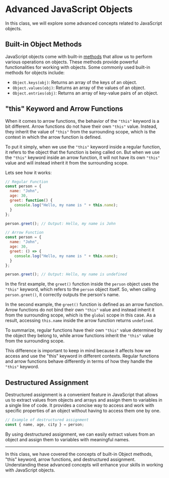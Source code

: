 # Advanced JavaScript Objects

In this class, we will explore some advanced concepts related to JavaScript objects.

## Built-in Object Methods

JavaScript objects come with built-in [methods](https://developer.mozilla.org/en-US/docs/Web/JavaScript/Reference/Global_Objects/Object) that allow us to perform various operations on objects. These methods provide powerful functionalities for working with objects. Some commonly used built-in methods for objects include:

- `Object.keys(obj)`: Returns an array of the keys of an object.
- `Object.values(obj)`: Returns an array of the values of an object.
- `Object.entries(obj)`: Returns an array of key-value pairs of an object.

## "this" Keyword and Arrow Functions

When it comes to arrow functions, the behavior of the `"this"` keyword is a bit different. Arrow functions do not have their own `"this"` value. Instead, they inherit the value of `"this"` from the surrounding scope, which is the context in which the arrow function is defined.

To put it simply, when we use the `"this"` keyword inside a regular function, it refers to the object that the function is being called on. But when we use the `"this"` keyword inside an arrow function, it will not have its own `"this"` value and will instead inherit it from the surrounding scope.

Lets see how it works:
```js
// Regular Function
const person = {
  name: "John",
  age: 30,
  greet: function() {
    console.log("Hello, my name is " + this.name);
  }
};

person.greet(); // Output: Hello, my name is John

// Arrow Function
const person = {
  name: "John",
  age: 30,
  greet: () => {
    console.log("Hello, my name is " + this.name);
  }
};

person.greet(); // Output: Hello, my name is undefined
```
In the first example, the `greet()` function inside the `person` object uses the `"this"` keyword, which refers to the `person` object itself. So, when calling `person.greet()`, it correctly outputs the person's name.

In the second example, the `greet()` function is defined as an arrow function. Arrow functions do not bind their own `"this"` value and instead inherit it from the surrounding scope, which is the `global` scope in this case. As a result, accessing `this.name` inside the arrow function returns `undefined`.

To summarize, regular functions have their own `"this"` value determined by the object they belong to, while arrow functions inherit the `"this"` value from the surrounding scope.

This difference is important to keep in mind because it affects how we access and use the "this" keyword in different contexts. Regular functions and arrow functions behave differently in terms of how they handle the `"this"` keyword.



## Destructured Assignment

Destructured assignment is a convenient feature in JavaScript that allows us to extract values from objects and arrays and assign them to variables in a single line of code. It provides a concise way to access and work with specific properties of an object without having to access them one by one.

```javascript
// Example of destructured assignment
const { name, age, city } = person;
```
By using destructured assignment, we can easily extract values from an object and assign them to variables with meaningful names.

---

In this class, we have covered the concepts of built-in Object methods, "this" keyword, arrow functions, and destructured assignment. Understanding these advanced concepts will enhance your skills in working with JavaScript objects.
